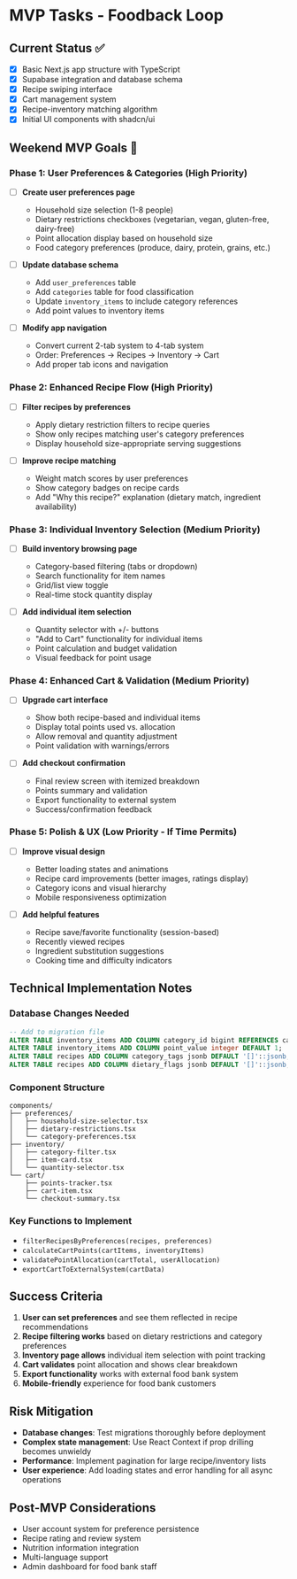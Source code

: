 # MVP Tasks - Foodback Loop

## Current Status ✅
- [x] Basic Next.js app structure with TypeScript
- [x] Supabase integration and database schema
- [x] Recipe swiping interface
- [x] Cart management system
- [x] Recipe-inventory matching algorithm
- [x] Initial UI components with shadcn/ui

## Weekend MVP Goals 🎯

### Phase 1: User Preferences & Categories (High Priority)
- [ ] **Create user preferences page** 
  - Household size selection (1-8 people)
  - Dietary restrictions checkboxes (vegetarian, vegan, gluten-free, dairy-free)
  - Point allocation display based on household size
  - Food category preferences (produce, dairy, protein, grains, etc.)

- [ ] **Update database schema**
  - Add `user_preferences` table
  - Add `categories` table for food classification
  - Update `inventory_items` to include category references
  - Add point values to inventory items

- [ ] **Modify app navigation**
  - Convert current 2-tab system to 4-tab system
  - Order: Preferences → Recipes → Inventory → Cart
  - Add proper tab icons and navigation

### Phase 2: Enhanced Recipe Flow (High Priority)  
- [ ] **Filter recipes by preferences**
  - Apply dietary restriction filters to recipe queries
  - Show only recipes matching user's category preferences
  - Display household size-appropriate serving suggestions

- [ ] **Improve recipe matching**
  - Weight match scores by user preferences
  - Show category badges on recipe cards
  - Add "Why this recipe?" explanation (dietary match, ingredient availability)

### Phase 3: Individual Inventory Selection (Medium Priority)
- [ ] **Build inventory browsing page**
  - Category-based filtering (tabs or dropdown)
  - Search functionality for item names
  - Grid/list view toggle
  - Real-time stock quantity display

- [ ] **Add individual item selection**
  - Quantity selector with +/- buttons
  - "Add to Cart" functionality for individual items
  - Point calculation and budget validation
  - Visual feedback for point usage

### Phase 4: Enhanced Cart & Validation (Medium Priority)
- [ ] **Upgrade cart interface**
  - Show both recipe-based and individual items
  - Display total points used vs. allocation
  - Allow removal and quantity adjustment
  - Point validation with warnings/errors

- [ ] **Add checkout confirmation**
  - Final review screen with itemized breakdown
  - Points summary and validation
  - Export functionality to external system
  - Success/confirmation feedback

### Phase 5: Polish & UX (Low Priority - If Time Permits)
- [ ] **Improve visual design**
  - Better loading states and animations
  - Recipe card improvements (better images, ratings display)
  - Category icons and visual hierarchy
  - Mobile responsiveness optimization

- [ ] **Add helpful features**
  - Recipe save/favorite functionality (session-based)
  - Recently viewed recipes
  - Ingredient substitution suggestions
  - Cooking time and difficulty indicators

## Technical Implementation Notes

### Database Changes Needed
```sql
-- Add to migration file
ALTER TABLE inventory_items ADD COLUMN category_id bigint REFERENCES categories(id);
ALTER TABLE inventory_items ADD COLUMN point_value integer DEFAULT 1;
ALTER TABLE recipes ADD COLUMN category_tags jsonb DEFAULT '[]'::jsonb;
ALTER TABLE recipes ADD COLUMN dietary_flags jsonb DEFAULT '[]'::jsonb;
```

### Component Structure
```
components/
├── preferences/
│   ├── household-size-selector.tsx
│   ├── dietary-restrictions.tsx
│   └── category-preferences.tsx
├── inventory/
│   ├── category-filter.tsx
│   ├── item-card.tsx
│   └── quantity-selector.tsx
└── cart/
    ├── points-tracker.tsx
    ├── cart-item.tsx
    └── checkout-summary.tsx
```

### Key Functions to Implement
- `filterRecipesByPreferences(recipes, preferences)`
- `calculateCartPoints(cartItems, inventoryItems)`
- `validatePointAllocation(cartTotal, userAllocation)`
- `exportCartToExternalSystem(cartData)`

## Success Criteria
1. **User can set preferences** and see them reflected in recipe recommendations
2. **Recipe filtering works** based on dietary restrictions and category preferences
3. **Inventory page allows** individual item selection with point tracking
4. **Cart validates** point allocation and shows clear breakdown
5. **Export functionality** works with external food bank system
6. **Mobile-friendly** experience for food bank customers

## Risk Mitigation
- **Database changes**: Test migrations thoroughly before deployment
- **Complex state management**: Use React Context if prop drilling becomes unwieldy
- **Performance**: Implement pagination for large recipe/inventory lists
- **User experience**: Add loading states and error handling for all async operations

## Post-MVP Considerations
- User account system for preference persistence
- Recipe rating and review system
- Nutrition information integration
- Multi-language support
- Admin dashboard for food bank staff